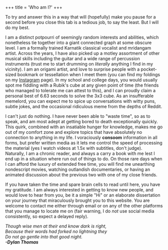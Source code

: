 +++
title = 'Who am I?'
+++

To try and answer this in a way that will (hopefully) make you pause for a second before you close this tab is a tedious job, to say the least. But I will do my best.

I am a distinct potpourri of seemingly random interests and abilities, which nonetheless tie together into a giant connected graph at some obscure level. I am a formally trained Karnatik classical vocalist and mridangam artist. Across the years, I have also picked up a motley assortment of other musical skills including the guitar and a wide range of percussion instruments (trust me to start drumming on *literally* anything I find in my vicinity). I am an origami artist, and love to surprise people with a pocket-sized bookmark or tessellation when I meet them (you can find my foldings on my [Instagram](https://instagram.com/snprajwal) page). In my school and college days, you would usually spot me fiddling with a Rubik's cube at any given point of time (the friends who managed to tolerate me can attest to this), and I can proudly claim a personal best of 6.63 seconds to solve the 3x3 cube. As an insufferable memelord, you can expect me to spice up conversations with witty puns, subtle jokes, and the occasional ridiculous meme from the depths of Reddit.

I can't just do nothing. I have never been able to "waste time", so as to speak, and am most adept at getting bored to death exceptionally quickly. This quirk, combined with an insatiable hunger for knowledge, makes me go out of my comfort zone and explore topics that have absolutely no connection to anything in my life. I voraciously **consoom** information in all forms, but prefer written media as it lets me control the speed of processing the material (yes I watch videos at 1.5x with subtitles, don't judge). Naturally, I am a chronic reader, and always a carry a book with me lest I end up in a situation where run out of things to do. On those rare days when I can afford the luxury of extended free time, you will find me unearthing nondescript movies, watching outlandish documentaries, or having an animated discussion about the previous two with one of my close friends.

If you have taken the time and spare brain cells to read until here, you have my gratitude. I am always interested in getting to know new people, and would love to hear from you, be it a simple "Hi" or an elaborate dissertation on your journey that miraculously brought you to this website. You are welcome to contact me either through email or on any of the other platforms that you manage to locate me on (fair warning, I do *not* use social media consistently, so expect a delayed reply).

*Though wise men at their end know dark is right,*\
*Because their words had forked no lightning they*\
*Do not go gentle into that good night.*\
***-Dylan Thomas***
